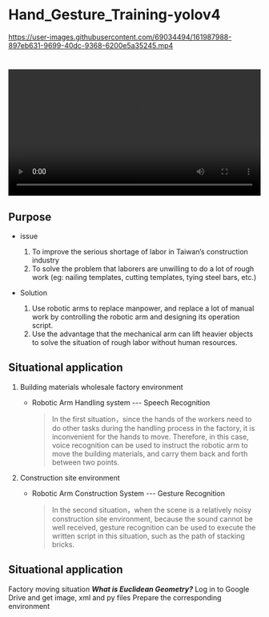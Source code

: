# Hand_Gesture_Training-yolov4

https://user-images.githubusercontent.com/69034494/161987988-897eb631-9699-40dc-9368-6200e5a35245.mp4
<h1>
    <video style="display:block; width:100%; height:auto;" autoplay controls loop="loop">
        <source src="https://user-images.githubusercontent.com/69034494/161987988-897eb631-9699-40dc-9368-6200e5a35245.mp4" type="video/mp4" />
    </video>
</h1>
                  
## Purpose

* issue 
    1. To improve the serious shortage of labor in Taiwan’s construction industry
    2. To solve the problem that laborers are unwilling to do a lot of rough work (eg: nailing templates, cutting templates, tying steel bars, etc.)

* Solution 
    1. Use robotic arms to replace manpower, and replace a lot of manual work by controlling the robotic arm and designing its operation script.
    2. Use the advantage that the mechanical arm can lift heavier objects to solve the situation of rough labor without human resources.

## Situational application

1. Building materials wholesale factory environment

    * Robotic Arm Handling system --- Speech Recognition
    
        > In the first situation，since the hands of the workers need to do other tasks during the handling process in the factory, it is inconvenient for the hands to move. Therefore, in this case, voice recognition can be used to instruct the robotic arm to move the building materials, and carry them back and forth between two points.

2. Construction site environment

    * Robotic Arm Construction System --- Gesture Recognition
    
        > In the second situation，when the scene is a relatively noisy construction site environment, because the sound cannot be well received, gesture recognition can be used to execute the written script in this situation, such as the path of stacking bricks.

## Situational application
Factory moving situation
    ***What is Euclidean Geometry?***
Log in to Google Drive and get image, xml and py files
Prepare the corresponding environment



